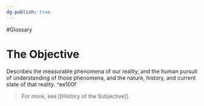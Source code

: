 ```yaml
---
dg-publish: true
---
```

#Glossary 
# The Objective

Describes the measurable phenomena of our reality, and the human pursuit of understanding of those phenomena, and the nature, history, and current state of that reality. ^ee100f

> For more, see [[History of the Subjective]].